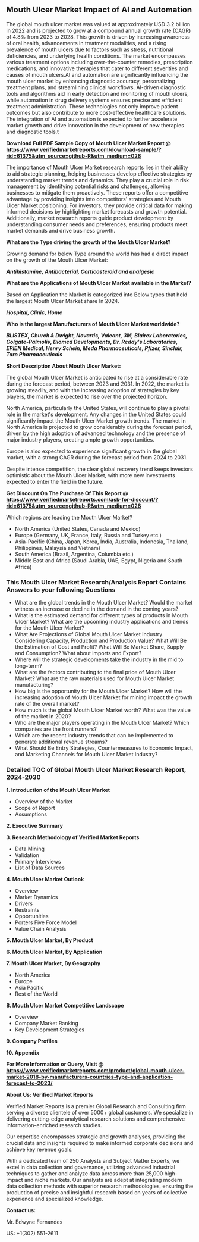 <h2>Mouth Ulcer Market Impact of AI and Automation</h2>The global mouth ulcer market was valued at approximately USD 3.2 billion in 2022 and is projected to grow at a compound annual growth rate (CAGR) of 4.8% from 2023 to 2028. This growth is driven by increasing awareness of oral health, advancements in treatment modalities, and a rising prevalence of mouth ulcers due to factors such as stress, nutritional deficiencies, and underlying health conditions. The market encompasses various treatment options including over-the-counter remedies, prescription medications, and innovative therapies that cater to different severities and causes of mouth ulcers.AI and automation are significantly influencing the mouth ulcer market by enhancing diagnostic accuracy, personalizing treatment plans, and streamlining clinical workflows. AI-driven diagnostic tools and algorithms aid in early detection and monitoring of mouth ulcers, while automation in drug delivery systems ensures precise and efficient treatment administration. These technologies not only improve patient outcomes but also contribute to more cost-effective healthcare solutions. The integration of AI and automation is expected to further accelerate market growth and drive innovation in the development of new therapies and diagnostic tools.t</p><p id="" class=""><strong>Download Full PDF Sample Copy of Mouth Ulcer Market Report @ <a href="https://www.verifiedmarketreports.com/download-sample/?rid=61375&utm_source=github-R&utm_medium=028" target="_blank">https://www.verifiedmarketreports.com/download-sample/?rid=61375&utm_source=github-R&utm_medium=028</a></strong></p><p>The importance of&nbsp;Mouth Ulcer Market research reports lies in their ability to aid strategic planning, helping businesses develop effective strategies by understanding market trends and dynamics. They play a crucial role in risk management by identifying potential risks and challenges, allowing businesses to mitigate them proactively. These reports offer a competitive advantage by providing insights into competitors' strategies and Mouth Ulcer Market positioning. For investors, they provide critical data for making informed decisions by highlighting market forecasts and growth potential. Additionally, market research reports guide product development by understanding consumer needs and preferences, ensuring products meet market demands and drive business growth.</p><p><strong>What are the&nbsp;Type driving the growth of the Mouth Ulcer Market?</strong></p><p id="" class="">Growing demand for below Type around the world has had a direct impact on the growth of the Mouth Ulcer Market:</p><em><strong>Antihistamine, Antibacterial, Corticosteroid and analgesic</strong></em></p><strong>What are the&nbsp;Applications&nbsp;of Mouth Ulcer Market available in the Market?</strong></p><p id="" class="">Based on Application the Market is categorized into Below types that held the largest Mouth Ulcer Market share In 2024.</p><em><strong>Hospital, Clinic, Home</strong></em></p><strong>Who is the largest Manufacturers of Mouth Ulcer Market worldwide?</strong></p><p><em><strong>BLISTEX, Church & Dwight, Novartis, Valeant, 3M, Blairex Laboratories, Colgate-Palmoliv, Diomed Developments, Dr. Reddy's Laboratories, EPIEN Medical, Henry Schein, Meda Pharmaceuticals, Pfizer, Sinclair, Taro Pharmaceuticals</strong></em></p><p id="" class=""><strong>Short Description About Mouth Ulcer Market:</strong></p><p>The global Mouth Ulcer Market is anticipated to rise at a considerable rate during the forecast period, between 2023 and 2031. In 2022, the market is growing steadily, and with the increasing adoption of strategies by key players, the market is expected to rise over the projected horizon.</p><p>North America, particularly the United States, will continue to play a pivotal role in the market's development. Any changes in the United States could significantly impact the Mouth Ulcer Market growth trends. The market in North America is projected to grow considerably during the forecast period, driven by the high adoption of advanced technology and the presence of major industry players, creating ample growth opportunities.</p><p>Europe is also expected to experience significant growth in the global market, with a strong CAGR during the forecast period from 2024 to 2031.</p><p>Despite intense competition, the clear global recovery trend keeps investors optimistic about the Mouth Ulcer Market, with more new investments expected to enter the field in the future.</p><p id="" class=""><strong>Get Discount On The Purchase Of This Report @ <a href="https://www.verifiedmarketreports.com/ask-for-discount/?rid=61375&utm_source=github-R&utm_medium=028" target="_blank">https://www.verifiedmarketreports.com/ask-for-discount/?rid=61375&utm_source=github-R&utm_medium=028</a></strong></p>Which regions are leading the Mouth Ulcer Market?</p><ul><li>North America (United States, Canada and Mexico)</li><li>Europe (Germany, UK, France, Italy, Russia and Turkey etc.)</li><li>Asia-Pacific (China, Japan, Korea, India, Australia, Indonesia, Thailand, Philippines, Malaysia and Vietnam)</li><li>South America (Brazil, Argentina, Columbia etc.)</li><li>Middle East and Africa (Saudi Arabia, UAE, Egypt, Nigeria and South Africa)</li></ul><h3 id="" class="">This Mouth Ulcer Market Research/Analysis Report Contains Answers to your following Questions</h3><ul><li>What are the global trends in the Mouth Ulcer Market? Would the market witness an increase or decline in the demand in the coming years?</li><li>What is the estimated demand for different types of products in Mouth Ulcer Market? What are the upcoming industry applications and trends for the Mouth Ulcer Market?</li><li>What Are Projections of Global Mouth Ulcer Market Industry Considering Capacity, Production and Production Value? What Will Be the Estimation of Cost and Profit? What Will Be Market Share, Supply and Consumption? What about imports and Export?</li><li>Where will the strategic developments take the industry in the mid to long-term?</li><li>What are the factors contributing to the final price of Mouth Ulcer Market? What are the raw materials used for Mouth Ulcer Market manufacturing?</li><li>How big is the opportunity for the Mouth Ulcer Market? How will the increasing adoption of Mouth Ulcer Market for mining impact the growth rate of the overall market?</li><li>How much is the global Mouth Ulcer Market worth? What was the value of the market In 2020?</li><li>Who are the major players operating in the Mouth Ulcer Market? Which companies are the front runners?</li><li>Which are the recent industry trends that can be implemented to generate additional revenue streams?</li><li>What Should Be Entry Strategies, Countermeasures to Economic Impact, and Marketing Channels for Mouth Ulcer Market Industry?</li></ul><h3 id="" class="">Detailed TOC of Global Mouth Ulcer Market Research Report, 2024-2030</h3><p id="" class=""><strong>1. Introduction of the Mouth Ulcer Market</strong></p><ul><li>Overview of the Market</li><li>Scope of Report</li><li>Assumptions</li></ul><p id="" class=""><strong>2. Executive Summary</strong></p><p id="" class=""><strong>3. Research Methodology of Verified Market Reports</strong></p><ul><li>Data Mining</li><li>Validation</li><li>Primary Interviews</li><li>List of Data Sources</li></ul><p id="" class=""><strong>4. Mouth Ulcer Market Outlook</strong></p><ul><li>Overview</li><li>Market Dynamics</li><li>Drivers</li><li>Restraints</li><li>Opportunities</li><li>Porters Five Force Model</li><li>Value Chain Analysis</li></ul><p id="" class=""><strong>5. Mouth Ulcer Market, By Product</strong></p><p id="" class=""><strong>6. Mouth Ulcer Market, By Application</strong></p><p id="" class=""><strong>7. Mouth Ulcer Market, By Geography</strong></p><ul><li>North America</li><li>Europe</li><li>Asia Pacific</li><li>Rest of the World</li></ul><p id="" class=""><strong>8. Mouth Ulcer Market Competitive Landscape</strong></p><ul><li>Overview</li><li>Company Market Ranking</li><li>Key Development Strategies</li></ul><p id="" class=""><strong>9. Company Profiles</strong></p><p id="" class=""><strong>10. Appendix</strong></p><p id="" class=""><strong>For More Information or Query, Visit @ <a href="https://www.verifiedmarketreports.com/product/global-mouth-ulcer-market-2018-by-manufacturers-countries-type-and-application-forecast-to-2023/" target="_blank">https://www.verifiedmarketreports.com/product/global-mouth-ulcer-market-2018-by-manufacturers-countries-type-and-application-forecast-to-2023/</a></strong></p><p id="" class=""><strong>About Us: Verified Market Reports</strong></p><p id="" class="">Verified Market Reports is a premier Global Research and Consulting firm serving a diverse clientele of over 5000+ global customers. We specialize in delivering cutting-edge analytical research solutions and comprehensive information-enriched research studies.</p><p id="" class="">Our expertise encompasses strategic and growth analyses, providing the crucial data and insights required to make informed corporate decisions and achieve key revenue goals.</p><p id="" class="">With a dedicated team of 250 Analysts and Subject Matter Experts, we excel in data collection and governance, utilizing advanced industrial techniques to gather and analyze data across more than 25,000 high-impact and niche markets. Our analysts are adept at integrating modern data collection methods with superior research methodologies, ensuring the production of precise and insightful research based on years of collective experience and specialized knowledge.</p><p id="" class=""><strong>Contact us:</strong></p><p id="" class="">Mr. Edwyne Fernandes</p><p id="" class="">US: +1(302) 551-2611</p>